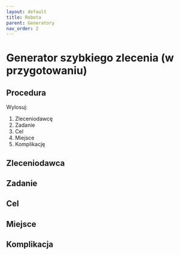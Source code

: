 ```yaml
---
layout: default
title: Robota
parent: Generatory
nav_order: 2
---
```


# Generator szybkiego zlecenia (w przygotowaniu)

## Procedura

Wylosuj:

1. Zleceniodawcę
2. Zadanie
3. Cel
4. Miejsce
5. Komplikację

## Zleceniodawca

## Zadanie

## Cel

## Miejsce

## Komplikacja
